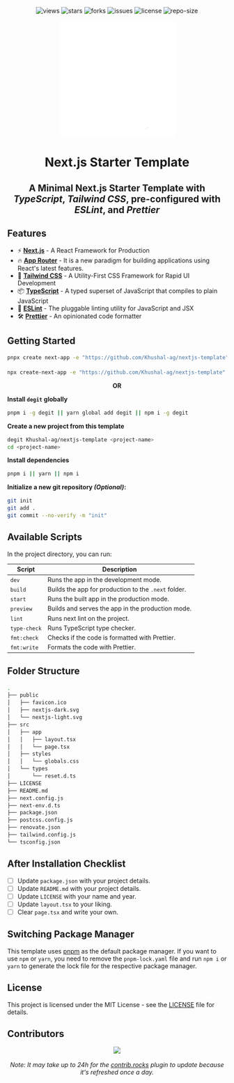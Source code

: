 <div align=center>

![views] ![stars] ![forks] ![issues] ![license] ![repo-size]

<picture>
  <source media="(prefers-color-scheme: dark)" srcset="./public/nextjs-light.svg">
  <source media="(prefers-color-scheme: light)" srcset="./public/nextjs-dark.svg">
  <img alt="Next.js" src="./public/nextjs-light.svg">
</picture>

# Next.js Starter Template

## A Minimal Next.js Starter Template with _TypeScript_, _Tailwind CSS_, pre-configured with _ESLint_, and _Prettier_

</div>

## Features

- ⚡ **[Next.js](https://nextjs.org/)** - A React Framework for Production
- 🔥 **[App Router](https://nextjs.org/docs/app)** - It is a new paradigm for building applications using React's latest features.
- 🎨 **[Tailwind CSS](https://tailwindcss.com/)** - A Utility-First CSS Framework for Rapid UI Development
- 📦 **[TypeScript](https://www.typescriptlang.org/)** - A typed superset of JavaScript that compiles to plain JavaScript
- 📝 **[ESLint](https://eslint.org/)** - The pluggable linting utility for JavaScript and JSX
- 🛠 **[Prettier](https://prettier.io/)** - An opinionated code formatter

## Getting Started

```bash
pnpx create next-app -e "https://github.com/Khushal-ag/nextjs-template" <project-name>

npx create-next-app -e "https://github.com/Khushal-ag/nextjs-template" <project-name>
```

<p align="center" style="font-weight: bold;">OR</p>

**Install `degit` globally**

```bash
pnpm i -g degit || yarn global add degit || npm i -g degit
```

**Create a new project from this template**

```bash
degit Khushal-ag/nextjs-template <project-name>
cd <project-name>
```

**Install dependencies**

```bash
pnpm i || yarn || npm i
```

**Initialize a new git repository _(Optional)_:**

```bash
git init
git add .
git commit --no-verify -m "init"
```

## Available Scripts

In the project directory, you can run:

| **Script**   | **Description**                                      |
| ------------ | ---------------------------------------------------- |
| `dev`        | Runs the app in the development mode.                |
| `build`      | Builds the app for production to the `.next` folder. |
| `start`      | Runs the built app in the production mode.           |
| `preview`    | Builds and serves the app in the production mode.    |
| `lint`       | Runs next lint on the project.                       |
| `type-check` | Runs TypeScript type checker.                        |
| `fmt:check`  | Checks if the code is formatted with Prettier.       |
| `fmt:write`  | Formats the code with Prettier.                      |

## Folder Structure

```bash
.
├── public
│   ├── favicon.ico
│   ├── nextjs-dark.svg
│   └── nextjs-light.svg
├── src
│   ├── app
│   │   ├── layout.tsx
│   │   └── page.tsx
│   ├── styles
│   │   └── globals.css
│   └── types
│       └── reset.d.ts
├── LICENSE
├── README.md
├── next.config.js
├── next-env.d.ts
├── package.json
├── postcss.config.js
├── renovate.json
├── tailwind.config.js
└── tsconfig.json
```

## After Installation Checklist

- [ ] Update `package.json` with your project details.
- [ ] Update `README.md` with your project details.
- [ ] Update `LICENSE` with your name and year.
- [ ] Update `layout.tsx` to your liking.
- [ ] Clear `page.tsx` and write your own.

## Switching Package Manager

This template uses [pnpm](https://pnpm.io/) as the default package manager. If you want to use `npm` or `yarn`, you need to remove the `pnpm-lock.yaml` file and run `npm i` or `yarn` to generate the lock file for the respective package manager.

## License

This project is licensed under the MIT License - see the [LICENSE](LICENSE) file for details.

## Contributors

<div align=center>

[![][contributors]][contributors-graph]

_Note: It may take up to 24h for the [contrib.rocks][contrib-rocks] plugin to update because it's refreshed once a day._

</div>

<!----------------------------------{ Labels }--------------------------------->

[views]: https://komarev.com/ghpvc/?username=nextjs-template&label=view%20counter&color=red&style=flat
[repo-size]: https://img.shields.io/github/repo-size/Khushal-ag/nextjs-template
[issues]: https://img.shields.io/github/issues-raw/Khushal-ag/nextjs-template
[license]: https://img.shields.io/github/license/Khushal-ag/nextjs-template
[forks]: https://img.shields.io/github/forks/Khushal-ag/nextjs-template?style=flat
[stars]: https://img.shields.io/github/stars/Khushal-ag/nextjs-template
[contributors]: https://contrib.rocks/image?repo=Khushal-ag/nextjs-template&max=500
[contributors-graph]: https://github.com/Khushal-ag/nextjs-template/graphs/contributors
[contrib-rocks]: https://contrib.rocks/preview?repo=Khushal-ag%2Fnextjs-template
